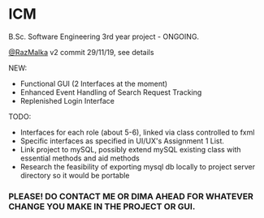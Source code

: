 # ICM
B.Sc. Software Engineering 3rd year project - ONGOING.

[@RazMalka]( https://github.com/RazMalka ) v2 commit 29/11/19, see details

NEW:

- Functional GUI (2 Interfaces at the moment)
- Enhanced Event Handling of Search Request Tracking
- Replenished Login Interface

TODO:
- Interfaces for each role (about 5-6), linked via class controlled to fxml
- Specific interfaces as specified in UI/UX's Assignment 1 List.
- Link project to mySQL, possibly extend mySQL existing class with essential methods and aid methods
- Research the feasibility of exporting mysql db locally to project server directory so it would be portable

### PLEASE! DO CONTACT ME OR DIMA AHEAD FOR WHATEVER CHANGE YOU MAKE IN THE PROJECT OR GUI.
